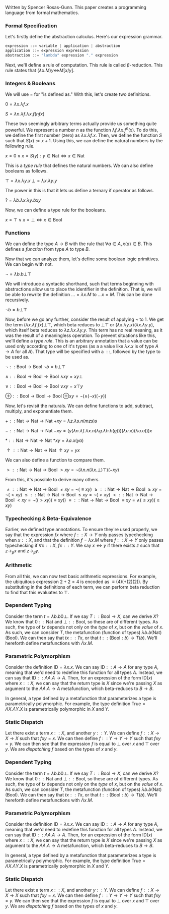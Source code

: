 Written by Spencer Rosas-Gunn. This paper creates a programming language from formal mathematics.

### Formal Specification

Let's firstly define the abstraction calculus. Here's our expression grammar.

```csharp
expression ::= variable | application | abstraction
application ::= expression expression
abstraction ::= "lambda" expression "." expression
```

Next, we'll define a rule of computation. This rule is called $\beta$-reduction. This rule states that $(\lambda x.M) y$⇔$M[x/y]$.

### Integers & Booleans

We will use $=$ for "is defined as." With this, let's create two definitions.

$0 = \lambda x.\lambda f.x$

$S = \lambda n.\lambda f.\lambda x.f(n f x)$

These two seemingly arbitrary terms actually provide us something quite powerful. We represent a number $n$ as the function $\lambda f.\lambda x.f^n(x)$. To do this, we define the first number (zero) as $\lambda x.\lambda f.x$. Then, we define the function $S$ such that $S(x) := x + 1$. Using this, we can define the natural numbers by the following rule.

$x = 0 \lor x = S(y): y \in \textrm{Nat} \iff x \in \textrm{Nat}$

This is a _type rule_ that defines the natural numbers. We can also define booleans as follows.

$\top = \lambda x.\lambda y.x$
$\bot = \lambda x.\lambda y.y$

The power in this is that it lets us define a ternary if operator as follows.

$? = \lambda b.\lambda x.\lambda y.b x y$

Now, we can define a type rule for the booleans.

$x = \top \lor x = \bot \iff x \in \textrm{Bool}$

### Functions

We can define the type $A \rightarrow B$ with the rule that $\forall a \in A, x(a) \in B$. This defines a _function_ from type $A$ to type $B$.

Now that we can analyze them, let's define some boolean logic primitives. We can begin with not.

$\neg = \lambda b.b\bot\top$

We will introduce a syntactic shorthand, such that terms beginning with abstractions allow us to place the identifier in the definition. That is, we will be able to rewrite the definition $... = \lambda x.M$ to $... x = M$. This can be done recursively.

$\neg b = b\bot\top$

Now, before we go any further, consider the result of applying $\neg$ to $1$. We get the term $(\lambda x.\lambda f.f x)\bot\top$, which beta reduces to $\bot\top$ or $(\lambda x.\lambda y.x)(\lambda x.\lambda y.y)$, which itself beta reduces to $\lambda z.\lambda x.\lambda y.y$. This term has no real meaning, as it was the result of a meaningless operation. To prevent situations like this, we'll define a _type rule_. This is an arbitrary annotation that a value can be used only according to one of it's types (as a a value like $\lambda x.x$ is of type $A \rightarrow A$ for all $A$). That type will be specified with a $::$, followed by the type to be used as.

$\neg :: \textrm{Bool} \rightarrow \textrm{Bool}$
$\neg b = b\bot\top$

$\land :: \textrm{Bool} \rightarrow \textrm{Bool} \rightarrow \textrm{Bool}$
$\land xy = x y \bot$

$\lor :: \textrm{Bool} \rightarrow \textrm{Bool} \rightarrow \textrm{Bool}$
$\lor xy = x\top y$

$\oplus :: \textrm{Bool} \rightarrow \textrm{Bool} \rightarrow \textrm{Bool}$
$\oplus xy = \neg(\land (\neg x) (\neg y))$

Now, let's revisit the naturals. We can define functions to add, subtract, multiply, and exponentiate them.

$+ :: \textrm{Nat} \rightarrow \textrm{Nat} \rightarrow \textrm{Nat}$
$+ x y = \lambda z.\lambda s.n (m z s) s$

$- :: \textrm{Nat} \rightarrow \textrm{Nat} \rightarrow \textrm{Nat}$
$-xy=(y(\lambda n.\lambda f.\lambda x.n(\lambda g.\lambda h.h(g f))(\lambda u.x)(\lambda u.u))) x$

$* :: \textrm{Nat} \rightarrow \textrm{Nat} \rightarrow \textrm{Nat}$
$*xy=\lambda a.x(ya)$

$\uparrow :: \textrm{Nat} \rightarrow \textrm{Nat} \rightarrow \textrm{Nat}$
$\uparrow xy=yx$

We can also define a function to compare them.

$> :: \textrm{Nat} \rightarrow \textrm{Nat} \rightarrow \textrm{Bool}$
$>xy = \neg (\lambda n.n(\lambda x.\bot)\top)(- x y)$

From this, it's possible to derive many others.

$\neq :: \textrm{Nat} \rightarrow \textrm{Nat} \rightarrow \textrm{Bool}$
$\neq xy=\neg(\equiv x y)$
$\geq :: \textrm{Nat} \rightarrow \textrm{Nat} \rightarrow \textrm{Bool}$
$\geq xy=\neg(<xy)$
$\leq :: \textrm{Nat} \rightarrow \textrm{Nat} \rightarrow \textrm{Bool}$
$\leq xy = \neg(>xy)$
$< :: \textrm{Nat} \rightarrow \textrm{Nat} \rightarrow \textrm{Bool}$
$< xy=\neg((>xy)(\equiv xy))$
$\equiv :: \textrm{Nat} \rightarrow \textrm{Nat} \rightarrow \textrm{Bool}$
$\equiv xy=\land(\leq x y)(\geq x y)$

### Typechecking & Beta-Equivalence

Earlier, we defined type annotations. To ensure they're used properly, we say that the expression $f x$ where $f :: X \rightarrow Y$ only passes typechecking when $x :: X$, and that the definition $f = \lambda x.M$ where $f :: X \rightarrow Y$ only passes typechecking if $\forall x :: X$, $f x::Y$. We say $x \iff y$ if there exists $z$ such that $z \rightarrow _\beta x$ and $z \rightarrow _\beta y$.

### Arithmetic

From all this, we can now test basic arithmetic expressions. For example, the ubiquitous expression $2 + 2 = 4$ is encoded as $\equiv (4) (+ (2) (2))$. By substituting in the definitions of each term, we can perform beta reduction to find that this evaluates to $\top$.

### Dependent Typing

Consider the term $t = \lambda b.b0\bot$. If we say $T :: \textrm{Bool} \rightarrow X$, can we derive $X$? We know that $0 :: \textrm{Nat}$ and $\bot :: \textrm{Bool}$, so these are of different types. As such, the type of $t x$ depends not only on the _type_ of $x$, but on the _value_ of $x$. As such, we can consider $T$, the metafunction (function of types) $\lambda b.b(\textrm{Nat})(\textrm{Bool})$. We can then say that $tx :: T x$, or that $t :: (\textrm{Bool}: b) \rightarrow T(b)$. We'll hereforth define metafunctions with $\Lambda x.M$.

### Parametric Polymorphism

Consider the definition $\textrm{ID}=\lambda x.x$. We can say $\textrm{ID} :: A \rightarrow A$ for any type $A$, meaning that we'd need to redefine this function for all types $A$. Instead, we can say that $\textrm{ID} :: \Lambda A.A \rightarrow A$. Then, for an expression of the form $\textrm{ID}(x)$ where $x :: X$, we can say that the return type is $X$ since we're passing $X$ as argument to the $\Lambda A.A\rightarrow A$ metafunction, which beta-reduces to $B \rightarrow B$.

In general, a type defined by a metafunction that parameterizes a type is parametrically polymorphic. For example, the type definition $\textrm{True} = \Lambda X.\Lambda Y.X$ is parametrically polymorphic in $X$ and $Y$.

### Static Dispatch

Let there exist a term $x :: X$, and another $y :: Y$. We can define $f :: X \rightarrow X \rightarrow X$ such that $f xy=x$. We can then define $f :: Y \rightarrow Y \rightarrow Y$ such that $fxy=y$. We can then see that the expression $f$ is equal to $\bot$ over $x$ and $\top$ over $y$. We are _dispatching_ $f$ based on the types of $x$ and $y$.

### Dependent Typing

Consider the term $t = \lambda b.b0\bot$. If we say $T :: \textrm{Bool} \rightarrow X$, can we derive $X$? We know that $0 :: \textrm{Nat}$ and $\bot :: \textrm{Bool}$, so these are of different types. As such, the type of $t x$ depends not only on the _type_ of $x$, but on the _value_ of $x$. As such, we can consider $T$, the metafunction (function of types) $\lambda b.b(\textrm{Nat})(\textrm{Bool})$. We can then say that $tx :: T x$, or that $t :: (\textrm{Bool}: b) \rightarrow T(b)$. We'll hereforth define metafunctions with $\Lambda x.M$.

### Parametric Polymorphism

Consider the definition $\textrm{ID}=\lambda x.x$. We can say $\textrm{ID} :: A \rightarrow A$ for any type $A$, meaning that we'd need to redefine this function for all types $A$. Instead, we can say that $\textrm{ID} :: \Lambda A.A \rightarrow A$. Then, for an expression of the form $\textrm{ID}(x)$ where $x :: X$, we can say that the return type is $X$ since we're passing $X$ as argument to the $\Lambda A.A\rightarrow A$ metafunction, which beta-reduces to $B \rightarrow B$.

In general, a type defined by a metafunction that parameterizes a type is parametrically polymorphic. For example, the type definition $\textrm{True} = \Lambda X.\Lambda Y.X$ is parametrically polymorphic in $X$ and $Y$.

### Static Dispatch

Let there exist a term $x :: X$, and another $y :: Y$. We can define $f :: X \rightarrow X \rightarrow X$ such that $f xy=x$. We can then define $f :: Y \rightarrow Y \rightarrow Y$ such that $fxy=y$. We can then see that the expression $f$ is equal to $\bot$ over $x$ and $\top$ over $y$. We are _dispatching_ $f$ based on the types of $x$ and $y$.
